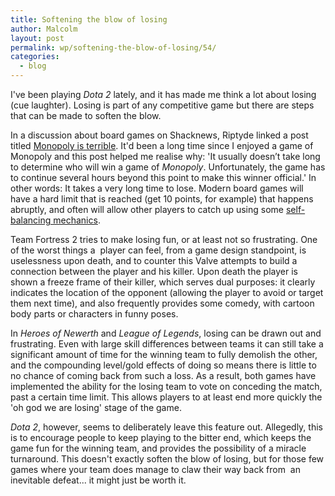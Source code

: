 ```yaml
---
title: Softening the blow of losing
author: Malcolm
layout: post
permalink: wp/softening-the-blow-of-losing/54/
categories:
  - blog
---
```

I've been playing *Dota 2* lately, and it has made me think a lot about losing (cue laughter). Losing is part of any competitive game but there are steps that can be made to soften the blow.

In a discussion about board games on Shacknews, Riptyde linked a post titled [Monopoly is terrible][1]. It'd been a long time since I enjoyed a game of Monopoly and this post helped me realise why: 'It usually doesn’t take long to determine who will win a game of *Monopoly*. Unfortunately, the game has to continue several hours beyond this point to make this winner official.' In other words: It takes a very long time to lose. Modern board games will have a hard limit that is reached (get 10 points, for example) that happens abruptly, and often will allow other players to catch up using some [self-balancing mechanics][2].

Team Fortress 2 tries to make losing fun, or at least not so frustrating. One of the worst things a  player can feel, from a game design standpoint, is uselessness upon death, and to counter this Valve attempts to build a connection between the player and his killer. Upon death the player is shown a freeze frame of their killer, which serves dual purposes: it clearly indicates the location of the opponent (allowing the player to avoid or target them next time), and also frequently provides some comedy, with cartoon body parts or characters in funny poses.

In *Heroes of Newerth* and *League of Legends*, losing can be drawn out and frustrating. Even with large skill differences between teams it can still take a significant amount of time for the winning team to fully demolish the other, and the compounding level/gold effects of doing so means there is little to no chance of coming back from such a loss. As a result, both games have implemented the ability for the losing team to vote on conceding the match, past a certain time limit. This allows players to at least end more quickly the 'oh god we are losing' stage of the game.

*Dota 2*, however, seems to deliberately leave this feature out. Allegedly, this is to encourage people to keep playing to the bitter end, which keeps the game fun for the winning team, and provides the possibility of a miracle turnaround. This doesn't exactly soften the blow of losing, but for those few games where your team does manage to claw their way back from  an inevitable defeat... it might just be worth it.

 [1]: http://www.analoguediversions.com/2011/monopoly-is-terrible/
 [2]: http://www.malcolmcrum.com/wp/self-balancing-multiplayer/35/ "Self-balancing multiplayer"